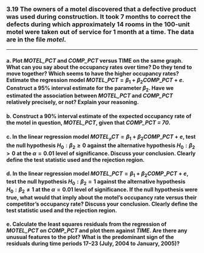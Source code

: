 ### 3.19 The owners of a motel discovered that a defective product was used during construction. It took 7 months to correct the defects during which approximately 14 rooms in the 100-unit motel were taken out of service for 1 month at a time. The data are in the file *motel*.
---
#### a. Plot *MOTEL_PCT* and *COMP_PCT* versus TIME on the same graph. What can you say about the occupancy rates over time? Do they tend to move together? Which seems to have the higher occupancy rates? Estimate the regression model $MOTEL\_PCT = \beta_1 + \beta_2COMP\_PCT + e$. Construct a 95% interval estimate for the parameter $\beta_2$. Have we estimated the association between *MOTEL_PCT* and *COMP_PCT* relatively precisely, or not? Explain your reasoning.

#### b. Construct a 90% interval estimate of the expected occupancy rate of the motel in question, *MOTEL_PCT*, given that *COMP_PCT = 70*.

#### c. In the linear regression model $MOTEL__PCT = \beta_1 + \beta_2COMP\_PCT + e$, test the null hypothesis $H_0 : \beta_2 \geq 0$ against the alternative hypothesis $H_0 : \beta_2 > 0$ at the $\alpha = 0.01$ level of significance. Discuss your conclusion. Clearly define the test statistic used and the rejection region.

#### d. In the linear regression model $MOTEL\_PCT = \beta_1 + \beta_2COMP\_PCT + e$, test the null hypothesis $H_0: \beta_2 = 1$ against the alternative hypothesis $H_0: \beta_2 \neq 1$ at the $\alpha = 0.01$ level of significance. If the null hypothesis were true, what would that imply about the motel’s occupancy rate versus their competitor’s occupancy rate? Discuss your conclusion. Clearly define the test statistic used and the rejection region.

#### e. Calculate the least squares residuals from the regression of *MOTEL_PCT* on *COMP_PCT* and plot them against *TIME*. Are there any unusual features to the plot? What is the predominant sign of the residuals during time periods 17–23 (July, 2004 to January, 2005)?
